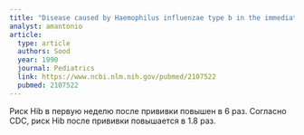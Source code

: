 ```yaml
---
title: "Disease caused by Haemophilus influenzae type b in the immediate period after homologous immunization: immunologic investigation"
analyst: amantonio
article:
  type: article
  authors: Sood
  year: 1990
  journal: Pediatrics
  link: https://www.ncbi.nlm.nih.gov/pubmed/2107522
  pubmed: 2107522
---
```


Риск Hib в первую неделю после прививки повышен в 6 раз. Согласно CDC, риск Hib после прививки повышается в 1.8 раз.
